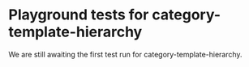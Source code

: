 # Playground tests for category-template-hierarchy
We are still awaiting the first test run for category-template-hierarchy.
